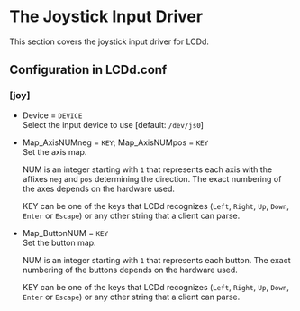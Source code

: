 # The Joystick Input Driver

This section covers the joystick input driver for LCDd.

## Configuration in LCDd.conf

### \[joy\]

  - Device = `DEVICE`  
    Select the input device to use \[default: `/dev/js0`\]

  - Map\_AxisNUMneg = `KEY`; Map\_AxisNUMpos = `KEY`  
    Set the axis map.
    
    NUM is an integer starting with `1` that represents each axis with
    the affixes `neg` and `pos` determining the direction. The exact
    numbering of the axes depends on the hardware used.
    
    KEY can be one of the keys that LCDd recognizes (`Left`, `Right`,
    `Up`, `Down`, `Enter` or `Escape`) or any other string that a client
    can parse.

  - Map\_ButtonNUM = `KEY`  
    Set the button map.
    
    NUM is an integer starting with `1` that represents each button. The
    exact numbering of the buttons depends on the hardware used.
    
    KEY can be one of the keys that LCDd recognizes (`Left`, `Right`,
    `Up`, `Down`, `Enter` or `Escape`) or any other string that a client
    can parse.
